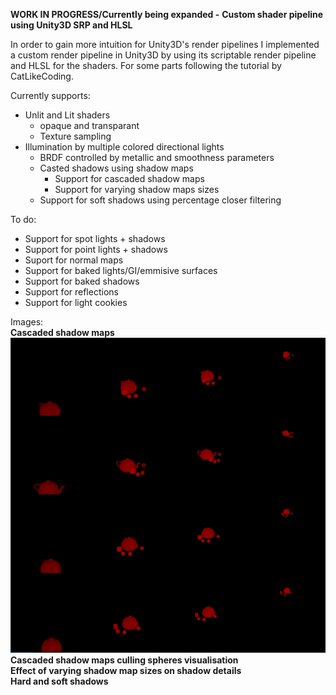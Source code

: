 **WORK IN PROGRESS/Currently being expanded -**
**Custom shader pipeline using Unity3D SRP and HLSL**

In order to gain more intuition for Unity3D's render pipelines I implemented a custom render
pipeline in Unity3D by using its scriptable render pipeline and HLSL for the shaders. For some parts following the
tutorial by CatLikeCoding.

Currently supports:
- Unlit and Lit shaders
  - opaque and transparant
  - Texture sampling
- Illumination by multiple colored directional lights
  - BRDF controlled by metallic and smoothness parameters
  - Casted shadows using shadow maps
    - Support for cascaded shadow maps
    - Support for varying shadow maps sizes
  - Support for soft shadows using percentage closer filtering
 
 To do:
 - Support for spot lights + shadows
 - Support for point lights + shadows
 - Suport for normal maps
 - Support for baked lights/GI/emmisive surfaces
 - Support for baked shadows
 - Support for reflections
 - Support for light cookies
 
 Images:  
 **Cascaded shadow maps**  
 ![Cascaded Shadow Maps](/../images/CascShadowMaps.png?raw=true)  
 **Cascaded shadow maps culling spheres visualisation**  
 **Effect of varying shadow map sizes on shadow details**  
 **Hard and soft shadows**  
